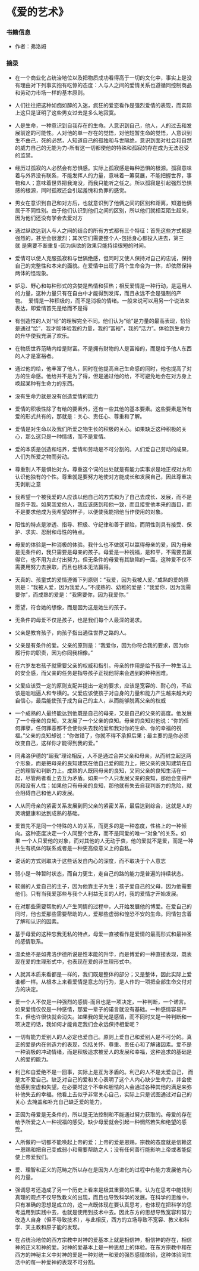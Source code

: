 # 《爱的艺术》

### 书籍信息

- 作者：弗洛姆


### 摘录

- 在一个商业化占统治地位以及把物质成功看得高于一切的文化中，事实上是没有理由对下列事实抱有吃惊的态度：人与人之间的爱情关系也遵循同控制商品和劳动力市场一样的基本原则。

- 人们往往把这种如痴如醉的入迷，疯狂的爱恋看作是强烈爱情的表现，而实际上这只是证明了这些男女过去是多么地寂寞。

- 人是生命，一种意识到自我存在的生命。人意识到自己，他人，人的过去和发展前途的可能性。人对他的单一存在的觉悟，对他短暂生命的觉悟，人意识到生不由己，死的必然，人知道自己的孤独和与世隔绝，意识到面对社会和自然的威力自己的无能为力-所有这一切都使他的特殊和孤寂的存在成为无法忍受的监禁。

- 经历过孤寂的人必然会有恐惧感。实际上孤寂感是每种恐惧的根源。孤寂意味着与外界没有联系，不能发挥人的力量，意味着一筹莫展，不能把握世界，事物和人；意味着世界把我淹没，而我只能听之任之。所以孤寂是引起强烈恐惧感的根源，同时孤寂还会引起羞愧和负罪的感觉。

- 男女在意识到自己和对方后，也就意识到了他俩之间的区别和距离，知道他俩属于不同性别。由于他们认识到他们之间的区别，所以他们就相互陌生起来，因为他们还没有学会去爱对方

- 通过纵欲达到人与人之间的结合的所有方式都有三个特征：首先这些方式都是强烈的，甚至会很激烈；其次它们需要整个人-包括身心都投入进去，第三就 是需要不断重复-因为纵欲的效果只能持续很短的时间。

- 爱情可以使人克服孤寂和与世隔绝感，但同时又使人保持对自己的忠诚，保持自己的完整性和本来的面貌。在爱情中出现了两个生命合为一体，却依然保持两体的怪现象。

- 妒忌、野心和每种形式的贪婪是热情和狂热；相反爱情是一种行动，是运用人的力量，这种力量只有在自由中才能得到发挥，而且永远不会是强制的产物。  爱情是一种积极的，而不是消极的情绪。一般来说可以用另一个说法来表达，即爱情首先是给而不是得

- 有创造性的人对“给”的理解完全不同。他们认为“给”是力量的最高表现，恰恰是通过“给”，我才能体验我的力量，我的“富裕”，我的“活力”。体验到生命力的升华使我充满了欢乐。

- 在物质世界范畴内给是财富。不是拥有财物的人是富裕的，而是给予他人东西的人才是富裕者。

- 通过他的给，他丰富了他人，同时在他提高自己生命感的同时，他也提高了对方的生命感。他给并不是为了得，但是通过他的给，不可避免地会在对方身上唤起某种有生命力的东西。

- 没有生命力就是没有创造爱情的能力

- 爱情的积极性除了有给的要素外，还有一些其他的基本要素。这些要素是所有爱的形式共有的，那就是：关心、责任心、尊重和了解。

- 爱情是对生命以及我们所爱之物生长的积极的关心。如果缺乏这种积极的关心，那么这只是一种情绪，而不是爱情。

- 爱的本质是创造和培养，爱情和劳动是不可分割的。人们爱自己劳动的成果，人们为所爱之物而劳动。

- 尊重别人不是惧怕对方。尊重这个词的出处就是有能力实事求是地正视对方和认识他独有的个性。尊重就是要努力地使对方能成长和发展自己，因此尊重决无剥削之意

- 我希望一个被我爱的人应该以他自己的方式和为了自己去成长、发展，而不是服务于我。如果我爱他人，我应该感到和他一致，而且接受他本来的面目，而不是要求他成为我希望的样子，以便使我能把他当作使用的对象。

- 阳性的特点是渗透、指导、积极、守纪律和善于冒险，而阴性则具有接受、保护、求实、忍耐和母性的特点。

- 母爱的体验是一种消极的体验。我什么也不做就可以赢得母亲的爱，因为母亲是无条件的，我只需要是母亲的孩子。母爱是一种祝福，是和平，不需要去赢得它，也不用为此付出努力。但无条件的母爱有其缺陷的一面。这种爱不仅不需要用努力去换取，而且也根本无法赢得。

- 天真的、孩童式的爱情遵循下列原则：“我爱，因为我被人爱。”成熟的爱的原则是：“我被人爱，因为我爱人。”不成熟的、幼稚的爱是：“我爱你，因为我需要你”，而成熟的爱是：“我需要你，因为我爱你。”

- 愿望，符合她的想像，而是因为这是她生的孩子。

- 无条件的母爱不仅是孩子，也是我们每个人最深的渴求。

- 父亲是教育孩子，向孩子指出通往世界之路的人。

- 父亲是有条件的爱。父亲的原则是：“我爱你，因为你符合我的要求，因为你履行你的职责，因为你同我相像。”

- 在六岁左右孩子就需要父亲的权威和指引。母亲的作用是给予孩子一种生活上的安全感，而父亲的任务是指导孩子正视他将来会遇到的种种困难。

- 父爱应该受一定的原则支配并提出一定的要求，应该是宽容的、耐心的，不应该是咄咄逼人和专横的。父爱应该使孩子对自身的力量和能力产生越来越大的自信心，最后能使孩子成为自己的主人，从而能够脱离父亲的权威

- 一个成熟的人最终能达到他既是自己的母亲，又是自己的父亲的高度。他发展了一个母亲的良知，又发展了一个父亲的良知。母亲的良知对他说：“你的任何罪孽，任何罪恶都不会使你失去我的爱和我对你的生命、你的幸福的祝福。”父亲的良知却说：“你做错了，你就不得不承担后果；最主要的是你必须改变自己，这样你才能得到我的爱。”

- 同弗洛伊德的“超我”理论相反，人不是通过合并父亲和母亲，从而树立起这两个形象，而是把母亲的良知建筑在他自己爱的能力上，把父亲的良知建筑在自己的理智和判断力上。成熟的人既同母亲的良知，又同父亲的良知生活在一起，尽管两者看上去互为矛盾。如果一个人只发展父亲的良知，那他会变得严厉和没有人性；如果他只有母亲的良知，那他就有失去自我判断力的危险，就会阻碍自己和他人的发展。

- 人从同母亲的紧密关系发展到同父亲的紧密关系，最后达到综合，这就是人的灵魂健康和达到成熟的基础。

- 爱首先不是同一个特殊的人的关系，而更多的是一种态度，性格上的一种倾向。这种态度决定一个人同整个世界，而不是同爱的唯一“对象”的关系。如果 一个人只爱他的对象，而对其他的人无动于衷，他的爱就不是爱，而是一种共生有机体的联系或者是一种更高级意义上的自私。

- 说话的方式则取决于这些话发自内心的深度，而不取决于个人意志

- 弱小是一种暂时状态，而自力更生，走自己的路的能力是普遍的持续状态。

- 软弱的人爱自己的主子，因为他靠主子为生；孩子爱自己的父母，因为他需要他们。只有当我爱那些与我个人利益无关的人时，我的爱情才开始发展。

- 在对那些需要帮助的人产生同情的过程中，人开始发展他的博爱。在爱自己的同时，他也爱那些需要帮助的人，爱那些虚弱和惶恐不安的生命。同情包含着了解和认识的因素。

- 基于母爱的这种忘我无私的特点，母爱一直被看作是爱情的最高形式和最神圣的感情联系。

- 温柔绝不是如弗洛伊德所说是性本能的升华，而是博爱的一种直接表现，既表现在爱的生理形式中，也表现在爱的非生理形式中。

- 人就其本质来看都是一样的，我们既是整体的部分；又是整体，因此实际上爱谁都一样。从根本上来看爱情是意志的行为，是人作的一项把全部生命交付对方的决定。

- 爱一个人不仅是一种强烈的感情-而且也是一项决定，一种判断，一个诺言。如果爱情仅仅是一种感情，那爱一辈子的诺言就没有基础。一种感情容易产生，但也许很快就会消失。如果我的爱光是感情，而不同时又是一种判断和一项决定的话，我如何才能肯定我们会永远保持相爱呢？

- 一切有能力爱别人的人必定也爱自己。原则上爱自己和爱别人是不可分的。真正的爱是内在创造力的表现，包括关怀、尊重、责任心和了解诸因素。爱不是一种消极的冲动情绪，而是积极追求被爱人的发展和幸福，这种追求的基础是人的爱的能力。

- 利己和自爱绝不是一回事，实际上是互为矛盾的。利己的人不是太爱自己， 而是太不爱自己。缺乏对自己的爱和关心表明了这个人内心缺少生命力，并会使他感到空虚和失望。在必要时这个不幸和胆怯的人会通过各种其他的满足来弥补他失去的幸福。他看上去似乎非常关心自己，实际上只是试图通过对自己的关心 去掩盖和补充自己缺乏爱的能力。

- 正因为母爱是无条件的，所以是无法控制和不能通过努力获取的。母爱的存在给予所爱之人一种祝福的感受，缺少母爱就会引起一种惘然若失和绝望的感受。

- 人所做的一切都不能唤起上帝的爱；上帝的爱是恩赐，宗教的态度就是信赖这一恩赐和把自己变成弱小和需要帮助之人；没有任何善行能影响上帝或者能促使上帝爱我们。

- 爱、理智和正义的范畴之所以存在是因为人在进化的过程中有能力发展他内心的力量。

- 强调思考还造成了另一个历史上看来是极其重要的后果。认为在思考中能找到真理的观点不仅导致教义的出现，而且也导致科学的发展。在科学的思维中，只有准确的思想是成立的，这一点既体现在要认真思考，也体现在把科学的思考运用到实践中去，也就是使用到技术中去。因此东方的思想导致宽容和努力改造人自身（但不导致技术），与此相反，西方的立场导致不宽容、教义和科学、天主教和原子能的发现。

- 在占统治地位的西方宗教中对神的爱基本上就是相信神，相信神的存在，相信神的正义和神的爱。对神的爱基本上是一种思想上的体验。在东方宗教中和在西方的神秘主义中对神的爱是一种对统一和爱的强烈感情体验，这种体验同生活中的每一种爱神的表现不可分割。